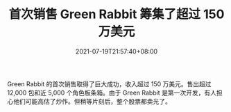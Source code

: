﻿---
title: "首次销售 Green Rabbit 筹集了超过 150 万美元"
date: 2021-07-19T21:57:40+08:00
lastmod: 2021-07-19T16:45:40+08:00
draft: false
authors: ["Belinda"]
description: "Green Rabbit 的首次销售取得了巨大成功，收入超过 150 万美元。售出超过 12,000 包和近 5,000 个角色板条箱。由于 Green Rabbit 是第一次开发，有人担心他们可能高估了炒作。但稍等片刻后，整个股票都卖光了。"
featuredImage: "first-sale-green-rabbit-raised-over-15-million.png"
tags: ["Strategy Game","策略游戏","Play to Earn"]
categories: ["news"]
news: ["策略游戏"]
weight: 
lightgallery: true
pinned: false
recommend: false
recommend1: false
---

Green Rabbit 的首次销售取得了巨大成功，收入超过 150 万美元。售出超过 12,000 包和近 5,000 个角色板条箱。由于 Green Rabbit 是第一次开发，有人担心他们可能高估了炒作。但稍等片刻后，整个股票都卖光了。

<!--more-->

